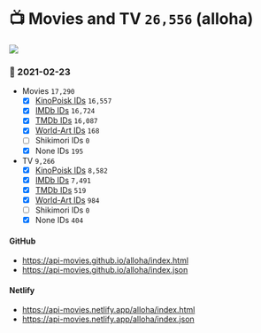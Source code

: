 # :tv: Movies and TV `26,556` (alloha)

<a href="https://API-Movies.github.io"><img src="https://API-Movies.github.io/banner.png?cache"></a>

### :date: 2021-02-23
- Movies `17,290`
  - [x] <a href="https://API-Movies.github.io/alloha/movie_kinopoisk_ids.json">KinoPoisk IDs</a> `16,557`
  - [x] <a href="https://API-Movies.github.io/alloha/movie_imdb_ids.json">IMDb IDs</a> `16,724`
  - [x] <a href="https://API-Movies.github.io/alloha/movie_tmdb_ids.json">TMDb IDs</a> `16,087`
  - [x] <a href="https://API-Movies.github.io/alloha/movie_world_art_ids.json">World-Art IDs</a> `168`
  - [ ] Shikimori IDs `0`
  - [x] None IDs `195`
- TV `9,266`
  - [x] <a href="https://API-Movies.github.io/alloha/tv_kinopoisk_ids.json">KinoPoisk IDs</a> `8,582`
  - [x] <a href="https://API-Movies.github.io/alloha/tv_imdb_ids.json">IMDb IDs</a> `7,491`
  - [x] <a href="https://API-Movies.github.io/alloha/tv_tmdb_ids.json">TMDb IDs</a> `519`
  - [x] <a href="https://API-Movies.github.io/alloha/tv_world_art_ids.json">World-Art IDs</a> `984`
  - [ ] Shikimori IDs `0`
  - [x] None IDs `404`
#### GitHub
- <a href='https://api-movies.github.io/alloha/index.html' target='_blank'>https://api-movies.github.io/alloha/index.html</a>
- <a href='https://api-movies.github.io/alloha/index.json' target='_blank'>https://api-movies.github.io/alloha/index.json</a>
#### Netlify
- <a href='https://api-movies.netlify.app/alloha/index.html' target='_blank'>https://api-movies.netlify.app/alloha/index.html</a>
- <a href='https://api-movies.netlify.app/alloha/index.json' target='_blank'>https://api-movies.netlify.app/alloha/index.json</a>
